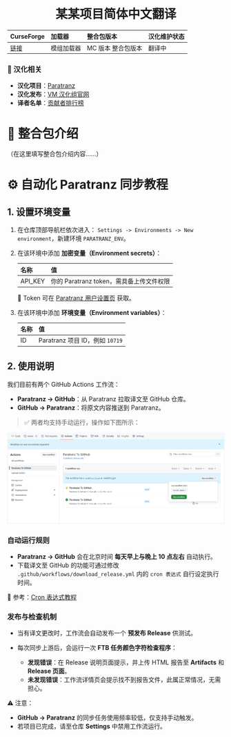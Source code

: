 <div align="center"> 
   <h1>某某项目简体中文翻译</h1>
</div>

| CurseForge     | 加载器     | 整合包版本         | 汉化维护状态 |
| :------------- | :--------- | :----------------- | :----------- |
| [链接](原链接) | 模组加载器 | MC 版本 整合包版本 | 翻译中       |

### 📌 汉化相关

- **汉化项目**：[Paratranz](https://paratranz.cn/projects/项目)
- **汉化发布**：[VM 汉化组官网](https://vmct-cn.top/modpacks/项目)
- **译者名单**：[贡献者排行榜](https://paratranz.cn/projects/项目/leaderboard)

# 📖 整合包介绍

（在这里填写整合包介绍内容……）

# ⚙️ 自动化 Paratranz 同步教程

## 1. 设置环境变量

1. 在仓库顶部导航栏依次进入：
   `Settings -> Environments -> New environment`，新建环境 `PARATRANZ_ENV`。

2. 在该环境中添加 **加密变量（Environment secrets）**：

   | 名称    | 值                                       |
   | ------- | ---------------------------------------- |
   | API_KEY | 你的 Paratranz token，需具备上传文件权限 |

   🔑 Token 可在 [Paratranz 用户设置页](https://paratranz.cn/users/my) 获取。

3. 在该环境中添加 **环境变量（Environment variables）**：

   | 名称 | 值                              |
   | ---- | ------------------------------- |
   | ID   | Paratranz 项目 ID，例如 `10719` |

## 2. 使用说明

我们目前有两个 GitHub Actions 工作流：

- **Paratranz → GitHub**：从 Paratranz 拉取译文至 GitHub 仓库。
- **GitHub → Paratranz**：将原文内容推送到 Paratranz。

> ✅ 两者均支持手动运行，操作如下图所示：

![](.github/action.png)

### 自动运行规则

- **Paratranz → GitHub** 会在北京时间 **每天早上与晚上 10 点左右** 自动执行。
- 下载译文至 GitHub 的功能可通过修改 `.github/workflows/download_release.yml` 内的 `cron 表达式` 自行设定执行时间。

📎 参考：[Cron 表达式教程](https://blog.csdn.net/Stromboli/article/details/141962560)

### 发布与检查机制

- 当有译文更改时，工作流会自动发布一个 **预发布 Release** 供测试。
- 每次同步上游后，会运行一次 **FTB 任务颜色字符检查程序**：

  - **发现错误**：在 Release 说明页面提示，并上传 HTML 报告至 **Artifacts** 和 **Release 页面**。
  - **未发现错误**：工作流详情页会提示找不到报告文件，此属正常情况，无需担心。

⚠️ 注意：

- **GitHub → Paratranz** 的同步任务使用频率较低，仅支持手动触发。
- 若项目已完成，请至仓库 **Settings** 中禁用工作流运行。
